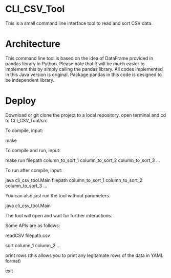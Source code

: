 # CLI_CSV_Tool
This is a small command line interface tool to read and sort CSV data.

# Architecture
This command line tool is based on the idea of DataFrame provided in pandas library in Python.
Please note that it will be much easier to implement this by simply calling the pandas library.
All codes implemented in this Java version is original.
Package pandas in this code is designed to be independent library.

# Deploy
Download or git clone the project to a local repository.
open terminal and cd to CLI_CSV_Tool/src

To compile, input: 

  make
  
To compile and run, input: 

  make run filepath column_to_sort_1 column_to_sort_2 column_to_sort_3 ...
  
To run after compile, input:

  java cli_csv_tool.Main filepath column_to_sort_1 column_to_sort_2 column_to_sort_3 ...

You can also just run the tool without parameters.

  java cli_csv_tool.Main
  
The tool will open and wait for further interactions.

Some APIs are as follows:

  readCSV filepath.csv
  
  sort column_1 column_2 ...
  
  print rows (this allows you to print any legitamate rows of the data in YAML format)
  
  exit
